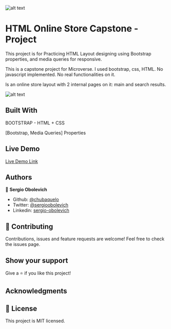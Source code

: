 ![alt text](https://camo.githubusercontent.com/3a5835d4f56c57cec85939ac345e43fef164c178/68747470733a2f2f696d672e736869656c64732e696f2f62616467652f4d6963726f76657273652d626c756576696f6c6574 "Microverse")

# HTML Online Store Capstone - Project
This project is for Practicing HTML Layout designing using Bootstrap properties, and media queries for responsive.

This is a capstone project for Microverse. I used bootstrap, css, HTML.
No javascript implemented. No real functionalities on it.

Is an online store layout with 2 internal pages on it: main and search results.

![alt text](https://i.imgur.com/ "Preview Img")

## Built With
BOOTSTRAP - HTML + CSS

[Bootstrap, Media Queries] Properties

## Live Demo
[Live Demo Link](https://chubaquelo.github.io/HTML-Online-Store-Capstone/ "Live Demo")

## Authors

👤 **Sergio Obolevich**

- Github: [@chubaquelo](https://github.com/chubaquelo)
- Twitter: [@sergioobolevich](https://twitter.com/SergioObolevich)
- Linkedin: [sergio-obolevich](https://www.linkedin.com/in/sergio-obolevich/)

## 🤝 Contributing
Contributions, issues and feature requests are welcome!
Feel free to check the issues page.

## Show your support
Give a ⭐️ if you like this project!

## Acknowledgments

## 📝 License
This project is MIT licensed.

